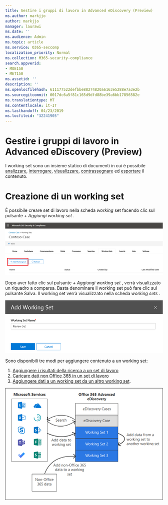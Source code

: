 ```yaml
---
title: Gestire i gruppi di lavoro in Advanced eDiscovery (Preview)
ms.author: markjjo
author: markjjo
manager: laurawi
ms.date: ''
ms.audience: Admin
ms.topic: article
ms.service: O365-seccomp
localization_priority: Normal
ms.collection: M365-security-compliance
search.appverid:
- MOE150
- MET150
ms.assetid: ''
description: ''
ms.openlocfilehash: 611177522defbbe88274820a6163e5288e7a3e2b
ms.sourcegitcommit: 0017dc6a5f81c165d9dfd88be39a6bb17856582e
ms.translationtype: MT
ms.contentlocale: it-IT
ms.lasthandoff: 04/23/2019
ms.locfileid: "32241905"
---
```

# <a name="manage-working-sets-in-advanced-ediscovery-preview"></a>Gestire i gruppi di lavoro in Advanced eDiscovery (Preview)
I working set sono un insieme statico di documenti in cui è possibile [analizzare](https://docs.microsoft.com/en-us/office365/securitycompliance/compliance20/analyzing-data-in-working-set), [interrogare](https://docs.microsoft.com/en-us/office365/securitycompliance/compliance20/working-set-search), [visualizzare](https://docs.microsoft.com/en-us/office365/securitycompliance/compliance20/view-documents-in-working-set), [contrassegnare](https://docs.microsoft.com/en-us/Office365/SecurityCompliance/compliance20/tagging-documents) ed [esportare](https://docs.microsoft.com/en-us/office365/securitycompliance/compliance20/exporting-data-ediscover20) il contenuto.

# <a name="creating-a-working-set"></a>Creazione di un working set
È possibile creare set di lavoro nella scheda *working* set facendo clic sul pulsante *+ Aggiungi working set* .

![Aggiungere working set](../media/f45c51d9-585d-47d1-b7fb-0288715e0b6a.png)

Dopo aver fatto clic sul pulsante *+ Aggiungi working set* , verrà visualizzato un riquadro a comparsa.  Basta denominare il working set può fare clic sul pulsante Salva.  Il working set verrà visualizzato nella scheda *working sets* .

![Aggiungere il riquadro a comparsa working set](../media/5e5c99f8-42ca-4c2f-960f-f1a5709569d1.png)

Sono disponibili tre modi per aggiungere contenuto a un working set:
1) [Aggiungere i risultati della ricerca a un set di lavoro](add-data-to-working-set.md)
2) [Caricare dati non Office 365 in un set di lavoro](load-non-office365-data.md)
3) [Aggiungere dati a un working set da un altro working set](add-data-to-working-set-from-another-working-set.md).

![Set di lavoro](../media/1f1f4efd-c03b-4255-bc3d-df358e56549c.png)
